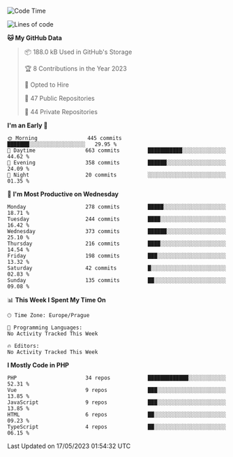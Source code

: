 <!--START_SECTION:waka-->
![Code Time](http://img.shields.io/badge/Code%20Time-1%2C583%20hrs%2058%20mins-blue)

![Lines of code](https://img.shields.io/badge/From%20Hello%20World%20I%27ve%20Written-609.3%20thousand%20lines%20of%20code-blue)

**🐱 My GitHub Data** 

> 📦 188.0 kB Used in GitHub's Storage 
 > 
> 🏆 8 Contributions in the Year 2023
 > 
> 💼 Opted to Hire
 > 
> 📜 47 Public Repositories 
 > 
> 🔑 44 Private Repositories 
 > 
**I'm an Early 🐤** 

```text
🌞 Morning                445 commits         ███████░░░░░░░░░░░░░░░░░░   29.95 % 
🌆 Daytime                663 commits         ███████████░░░░░░░░░░░░░░   44.62 % 
🌃 Evening                358 commits         ██████░░░░░░░░░░░░░░░░░░░   24.09 % 
🌙 Night                  20 commits          ░░░░░░░░░░░░░░░░░░░░░░░░░   01.35 % 
```
📅 **I'm Most Productive on Wednesday** 

```text
Monday                   278 commits         █████░░░░░░░░░░░░░░░░░░░░   18.71 % 
Tuesday                  244 commits         ████░░░░░░░░░░░░░░░░░░░░░   16.42 % 
Wednesday                373 commits         ██████░░░░░░░░░░░░░░░░░░░   25.10 % 
Thursday                 216 commits         ████░░░░░░░░░░░░░░░░░░░░░   14.54 % 
Friday                   198 commits         ███░░░░░░░░░░░░░░░░░░░░░░   13.32 % 
Saturday                 42 commits          █░░░░░░░░░░░░░░░░░░░░░░░░   02.83 % 
Sunday                   135 commits         ██░░░░░░░░░░░░░░░░░░░░░░░   09.08 % 
```


📊 **This Week I Spent My Time On** 

```text
🕑︎ Time Zone: Europe/Prague

💬 Programming Languages: 
No Activity Tracked This Week

🔥 Editors: 
No Activity Tracked This Week
```

**I Mostly Code in PHP** 

```text
PHP                      34 repos            █████████████░░░░░░░░░░░░   52.31 % 
Vue                      9 repos             ███░░░░░░░░░░░░░░░░░░░░░░   13.85 % 
JavaScript               9 repos             ███░░░░░░░░░░░░░░░░░░░░░░   13.85 % 
HTML                     6 repos             ██░░░░░░░░░░░░░░░░░░░░░░░   09.23 % 
TypeScript               4 repos             ██░░░░░░░░░░░░░░░░░░░░░░░   06.15 % 
```




 Last Updated on 17/05/2023 01:54:32 UTC
<!--END_SECTION:waka-->
<!--
**AlexKratky/AlexKratky** is a ✨ _special_ ✨ repository because its `README.md` (this file) appears on your GitHub profile.

Here are some ideas to get you started:

- 🔭 I’m currently working on ...
- 🌱 I’m currently learning ...
- 👯 I’m looking to collaborate on ...
- 🤔 I’m looking for help with ...
- 💬 Ask me about ...
- 📫 How to reach me: ...
- 😄 Pronouns: ...
- ⚡ Fun fact: ...
-->
